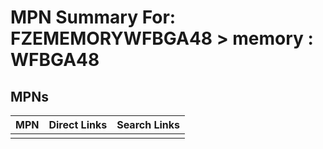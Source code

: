 



# MPN Summary For: FZEMEMORYWFBGA48 > memory : WFBGA48

## MPNs
  

|MPN|Direct Links|Search Links|
| :--- | :--- | :--- |
||||
